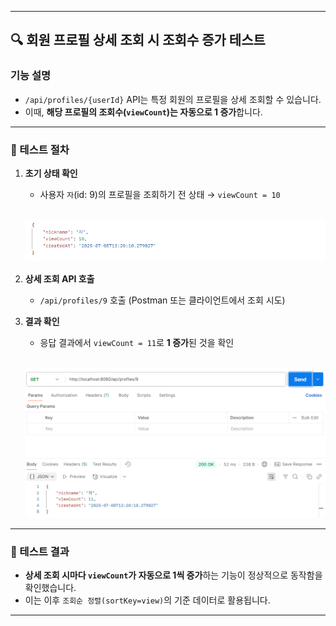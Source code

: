 
---

## 🔍 회원 프로필 상세 조회 시 조회수 증가 테스트

###  기능 설명

* `/api/profiles/{userId}` API는 특정 회원의 프로필을 상세 조회할 수 있습니다.
* 이때, **해당 프로필의 조회수(`viewCount`)는 자동으로 1 증가**합니다.

---

### 🧪 테스트 절차

1. **초기 상태 확인**

   * 사용자 `자`(id: 9)의 프로필을 조회하기 전 상태
     → `viewCount = 10`

     <br>

   <img src="../images/view-increase-before-10.png" width="700"/>

2. **상세 조회 API 호출**

   * `/api/profiles/9` 호출 (Postman 또는 클라이언트에서 조회 시도)

3. **결과 확인**

   * 응답 결과에서 `viewCount = 11`로 **1 증가**된 것을 확인

     <br>

   <img src="../images/view-increase-after-11.png" width="700"/>

---

### 📝 테스트 결과

*  **상세 조회 시마다 `viewCount`가 자동으로 1씩 증가**하는 기능이 정상적으로 동작함을 확인했습니다.
* 이는 이후 `조회순 정렬(sortKey=view)`의 기준 데이터로 활용됩니다.

---
